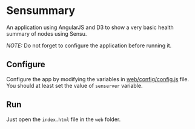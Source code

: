 # Sensummary

An application using AngularJS and D3 to show a very basic health summary of nodes using Sensu.

*NOTE:* Do not forget to configure the application before running it.

## Configure
Configure the app by modifying the variables in [web/config/config.js](web/config/config.js) file.
You should at least set the value of `senserver` variable.

## Run
Just open the `index.html` file in the `web` folder.
